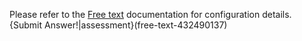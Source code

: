 Please refer to the [Free text](https://codio.com/docs/content/authoring/assessments/assessments-free) documentation for configuration details.
{Submit Answer!|assessment}(free-text-432490137)
